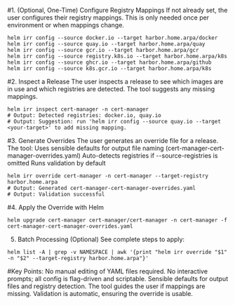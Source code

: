 
#1. (Optional, One-Time) Configure Registry Mappings
If not already set, the user configures their registry mappings. This is only needed once per environment or when mappings change.

```
helm irr config --source docker.io --target harbor.home.arpa/docker
helm irr config --source quay.io --target harbor.home.arpa/quay
helm irr config --source gcr.io --target harbor.home.arpa/gcr
helm irr config --source registry.k8s.io --target harbor.home.arpa/k8s
helm irr config --source ghcr.io --target harbor.home.arpa/github
helm irr config --source k8s.gcr.io --target harbor.home.arpa/k8s
```

#2. Inspect a Release
The user inspects a release to see which images are in use and which registries are detected. The tool suggests any missing mappings.

```
helm irr inspect cert-manager -n cert-manager
# Output: Detected registries: docker.io, quay.io
# Output: Suggestion: run 'helm irr config --source quay.io --target <your-target>' to add missing mapping.
```

#3. Generate Overrides
The user generates an override file for a release. The tool:
Uses sensible defaults for output file naming (cert-manager-cert-manager-overrides.yaml)
Auto-detects registries if --source-registries is omitted
Runs validation by default

```
helm irr override cert-manager -n cert-manager --target-registry harbor.home.arpa
# Output: Generated cert-manager-cert-manager-overrides.yaml
# Output: Validation successful
```

#4. Apply the Override with Helm

```
helm upgrade cert-manager cert-manager/cert-manager -n cert-manager -f cert-manager-cert-manager-overrides.yaml
```

5. Batch Processing (Optional)
See complete steps to apply:
```
helm list -A | grep -v NAMESPACE | awk '{print "helm irr override "$1" -n "$2" --target-registry harbor.home.arpa"}'
```

#Key Points:
No manual editing of YAML files required.
No interactive prompts; all config is flag-driven and scriptable.
Sensible defaults for output files and registry detection.
The tool guides the user if mappings are missing.
Validation is automatic, ensuring the override is usable.
